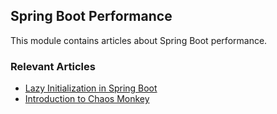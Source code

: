 ## Spring Boot Performance

This module contains articles about Spring Boot performance.

### Relevant Articles

- [Lazy Initialization in Spring Boot](https://www.baeldung.com/spring-boot-lazy-initialization)
- [Introduction to Chaos Monkey](https://www.baeldung.com/spring-boot-chaos-monkey)
